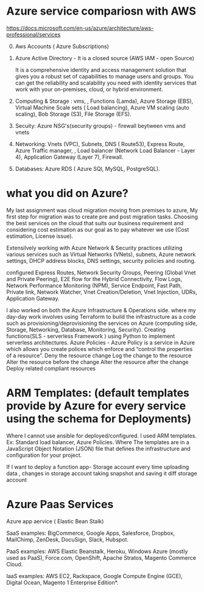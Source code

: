 # Azure service compariosn with AWS

https://docs.microsoft.com/en-us/azure/architecture/aws-professional/services

0. Aws Accounts ( Azure Subscriptions)

1. Azure Active Directory - It is a closed source (AWS IAM - open Source) 

   It is a comprehensive identity and access management solution that gives you a robust set of capabilities to manage users and groups. You can get the reliability    and scalability you need with identity services that work with your on-premises, cloud, or hybrid environment.

2. Computing & Storage : 
    vms, , Functions (Lamda), Azure Storage (EBS), Virtual Machine Scale sets ( Load balancing), Azure VM scaling (auto scaling), Bob Storage (S3), File Storage    (EFS).

3. Secuity: Azure NSG's(security groups) - firewall beytween vms and vnets

4. Networking: Vnets (VPC), Subnets, DNS ( Route53), Express Route, Azure Traffic manager, , Load balancer (Network Load Balancer - Layer 4), Application Gateway (Layer 7), Firewall.

5. Databases: Azure RDS ( Azure SQl, MySQL, PostgreSQL).

# what you did on Azure?
My last assignment was cloud migration moving from premises to azure, My first step for migration was to create pre and post migration tasks. Choosing the best services on the cloud that suits our business requirement and considering cost estimation as our goal as to pay whatever we use (Cost estimation, License issue).


Extensilvely working with Azure  Network & Security  practices utilizing various services such as Virtual Networks (VNets), subnets, Azure network settings, DHCP address blocks, DNS settings, security policies and routing. 


configured Express Routes, Network Security Groups, Peering (Global Vnet and Private Peering), E2E flow for the Hybrid Connectivity, Flow Logs, Network Performance Monitoring (NPM), Service Endpoint, Fast Path, Private link, Network Watcher, Vnet Creation/Deletion, Vnet Injection, UDRs, Application Gateway.

I also worked   on both the Azure Infrastructure & Operations side. where my day-day work involves using Terraform to build the infrastructure as a code  such as provisioning/deprovisioning the services on Azure (computing side, Storage, Networking, Database, Monitoring, Security). Creating functions(SLS - serverless Framework ) using Python to implement serverless architectures. Azure Policies - Azure Policy is a service in Azure which allows you create polices which enforce and “control the properties of a resource”. 
Deny the resource change
Log the change to the resource
Alter the resource before the change
Alter the resource after the change
Deploy related compliant resources



# ARM Templates: (default templates provide by Azure for every service  using the schema for Deployments)
Where I cannot use ansible for deployed/configured. I used ARM templates. Ex: Standard  load balancer, Azure Policies. Where The templates are in a JavaScript Object Notation (JSON) file that defines the infrastructure and configuration for your project.

If I want to deploy  a function app- Storage account every time uploading data , changes in storage account taking snapshot and saving it diff storage account

# Azure Paas Services
  Azure app aervice ( Elastic Bean Stalk)
  

 SaaS examples: BigCommerce, Google Apps, Salesforce, Dropbox, MailChimp, ZenDesk, DocuSign, Slack, Hubspot.

 PaaS examples: AWS Elastic Beanstalk, Heroku, Windows Azure (mostly used as PaaS), Force.com, OpenShift, Apache Stratos, Magento Commerce Cloud.

 IaaS examples: AWS EC2, Rackspace, Google Compute Engine (GCE), Digital Ocean, Magento 1 Enterprise Edition*.
